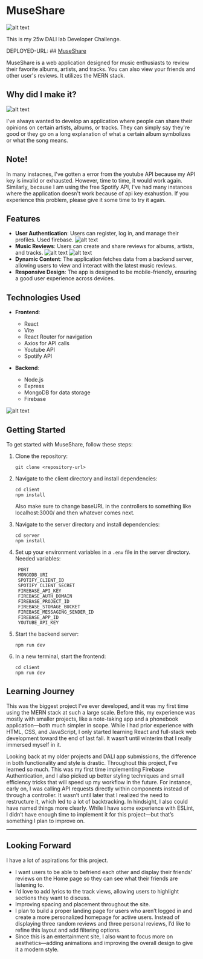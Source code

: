 # MuseShare
![alt text](./pictures/home.png)

This is my 25w DALI lab Developer Challenge. 

DEPLOYED-URL: ## [MuseShare](https://react-intro-gene-themachine.onrender.com/)

MuseShare is a web application designed for music enthusiasts to review their favorite albums, artists, and tracks. 
You can also view your friends and other user's reviews. It utilizes the MERN stack.

## Why did I make it?
![alt text](./pictures/seereview.png)

I've always wanted to develop an application where people can share their opinions on
certain artists, albums, or tracks. They can simply say they're good or they go on a long explanation
of what a certain album symbolizes or what the song means. 

## Note!

In many instacnes, I've gotten a error from the youtube API because my API key is invalid or exhausted. However, time to time, it would work again. 
Similarly, because I am using the free Spotify API, I've had many instances where the application doesn't work because of api key exahustion. If you 
experience this problem, please give it some time to try it again. 

## Features

- **User Authentication**: Users can register, log in, and manage their profiles. Used firebase.
  ![alt text](./pictures/login.png)
- **Music Reviews**: Users can create and share reviews for albums, artists, and tracks.
  ![alt text](./pictures/addreview.png)
  ![alt text](./pictures/seereviews.png)
- **Dynamic Content**: The application fetches data from a backend server, allowing users to view and interact with the latest music reviews.
- **Responsive Design**: The app is designed to be mobile-friendly, ensuring a good user experience across devices.

## Technologies Used

- **Frontend**: 
  - React
  - Vite
  - React Router for navigation
  - Axios for API calls
  - Youtube API
  - Spotify API

- **Backend**: 
  - Node.js
  - Express
  - MongoDB for data storage
  - Firebase
 
![alt text](./pictures/profile.png)

## Getting Started

To get started with MuseShare, follow these steps:

1. Clone the repository:
   ```
   git clone <repository-url>
   ```

2. Navigate to the client directory and install dependencies:
   ```
   cd client
   npm install
   ```
   Also make sure to change baseURL in the controllers to something like localhost:3000/ and then whatever comes next. 

4. Navigate to the server directory and install dependencies:
   ```
   cd server
   npm install
   ```

5. Set up your environment variables in a `.env` file in the server directory.
   Needed variables:
     ```
      PORT
      MONGODB_URI
      SPOTIFY_CLIENT_ID
      SPOTIFY_CLIENT_SECRET
      FIREBASE_API_KEY
      FIREBASE_AUTH_DOMAIN
      FIREBASE_PROJECT_ID
      FIREBASE_STORAGE_BUCKET
      FIREBASE_MESSAGING_SENDER_ID
      FIREBASE_APP_ID
      YOUTUBE_API_KEY
     ```

7. Start the backend server:
   ```
   npm run dev
   ```

8. In a new terminal, start the frontend:
   ```
   cd client
   npm run dev
   ```


## Learning Journey  

This was the biggest project I've ever developed, and it was my first time using the MERN stack at such a large scale. Before this, my experience was mostly with smaller projects, like a note-taking app and a phonebook application—both much simpler in scope. While I had prior experience with HTML, CSS, and JavaScript, I only started learning React and full-stack web development toward the end of last fall. It wasn’t until winterim that I really immersed myself in it.  

Looking back at my older projects and DALI app submissions, the difference in both functionality and style is drastic. Throughout this project, I’ve learned so much. This was my first time implementing Firebase Authentication, and I also picked up better styling techniques and small efficiency tricks that will speed up my workflow in the future. For instance, early on, I was calling API requests directly within components instead of through a controller. It wasn’t until later that I realized the need to restructure it, which led to a lot of backtracking. In hindsight, I also could have named things more clearly. While I have some experience with ESLint, I didn’t have enough time to implement it for this project—but that’s something I plan to improve on.  

---

## Looking Forward  

I have a lot of aspirations for this project.  

- I want users to be able to befriend each other and display their friends' reviews on the Home page so they can see what their friends are listening to.  
- I’d love to add lyrics to the track views, allowing users to highlight sections they want to discuss.  
- Improving spacing and placement throughout the site. 
- I plan to build a proper landing page for users who aren’t logged in and create a more personalized homepage for active users. Instead of displaying three random reviews and three personal reviews, I’d like to refine this layout and add filtering options.  
- Since this is an entertainment site, I also want to focus more on aesthetics—adding  animations and improving the overall design to give it a modern style. 


